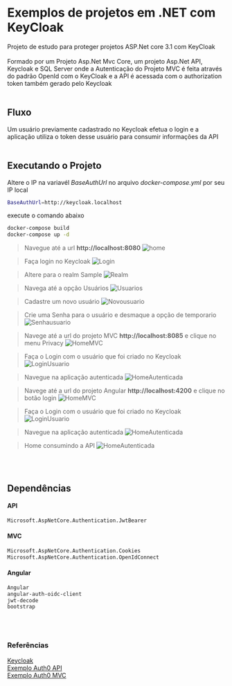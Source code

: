 # Exemplos de projetos em .NET com KeyCloak

Projeto de estudo para proteger projetos ASP.Net core 3.1 com KeyCloak<br/><br/>
Formado por um Projeto Asp.Net Mvc Core, um projeto Asp.Net API, Keycloak e SQL Server onde a Autenticação do Projeto MVC é feita através do padrão OpenId com o KeyCloak e a API é acessada com o authorization token também gerado pelo Keycloak <br/>
<br/>
## Fluxo 
Um usuário previamente cadastrado no Keycloak efetua o login e a aplicação utiliza o token desse usuário para consumir informações da API
<br/>
<br/>

## Executando o Projeto
Altere o IP na variavél *BaseAuthUrl* no arquivo *docker-compose.yml* por seu IP local
```bash
BaseAuthUrl=http://keycloak.localhost
```


execute o comando abaixo
```bash
docker-compose build
docker-compose up -d 
```

> Navegue até a url **http://localhost:8080**
![home](asset/01%20HomeKeycloak.PNG)

> Faça login no Keycloak
![Login](asset/02%20LoginKeyCloak.PNG)

> Altere para o realm Sample
![Realm](asset/03%20RealmKeyCloak.PNG)

> Navega até a opção Usuários
![Usuarios](asset/04%20UsuariosKeycloak.PNG)

> Cadastre um novo usuário
![Novousuario](asset/05%20RegistroUsuariosKeycloak.PNG)

> Crie uma Senha para o usuário e desmaque a opção de temporario
![Senhausuario](asset/06%20SenhaUsuariosKeycloak.PNG)


> Navege até a url do projeto MVC **http://localhost:8085** e clique no menu Privacy
![HomeMVC](asset/07%20HomeDoMVC.PNG)

> Faça o Login com o usuário que foi criado no Keycloak
![LoginUsuario](asset/02%20LoginKeyCloak.PNG)

> Navegue na aplicação autenticada
![HomeAutenticada](asset/09%20HomeAutenticada.PNG)


> Navege até a url do projeto Angular **http://localhost:4200** e clique no botão login
![HomeMVC](asset/10%20AngularHome.PNG)

> Faça o Login com o usuário que foi criado no Keycloak
![LoginUsuario](asset/02%20LoginKeyCloak.PNG)


> Navegue na aplicação autenticada
![HomeAutenticada](asset/11%20AngularClaims.PNG)

> Home consumindo a API
![HomeAutenticada](asset/12%20AngularHomeAutenticada.PNG)

<br/>
<br/>

## Dependências

#### API

```bash
Microsoft.AspNetCore.Authentication.JwtBearer
```


#### MVC
```bash
Microsoft.AspNetCore.Authentication.Cookies 
Microsoft.AspNetCore.Authentication.OpenIdConnect
```



#### Angular
```bash
Angular
angular-auth-oidc-client
jwt-decode
bootstrap
```


<br/>
<br/>


### Referências
[Keycloak](https://www.keycloak.org/docs/latest/getting_started/) <br/>
[Exemplo Auth0 API](https://auth0.com/docs/quickstart/backend/aspnet-core-webapi) <br/>
[Exemplo Auth0 MVC](https://auth0.com/docs/quickstart/webapp/aspnet-core-3)
